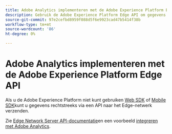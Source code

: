 ```yaml
---
title: Adobe Analytics implementeren met de Adobe Experience Platform Edge API
description: Gebruik de Adobe Experience Platform Edge API om gegevens naar Adobe Analytics te verzenden.
source-git-commit: 97e2cefbd8959f088d5f6e9923cad47b5414f38b
workflow-type: tm+mt
source-wordcount: '86'
ht-degree: 0%

---
```


# Adobe Analytics implementeren met de Adobe Experience Platform Edge API

Als u de Adobe Experience Platform niet kunt gebruiken [Web SDK](../web-sdk/overview.md) of [Mobile SDK](../mobile-sdk/overview.md)kunt u gegevens rechtstreeks via een API naar het Edge-netwerk verzenden.

Zie [Edge Network Server API-documentatie](https://experienceleague.adobe.com/docs/experience-platform/edge-network-server-api/overview.html)en een voorbeeld [integreren met Adobe Analytics](https://experienceleague.adobe.com/docs/experience-platform/edge-network-server-api/interacting-other-adobe-solutions/interacting-adobe-analytics.html).
